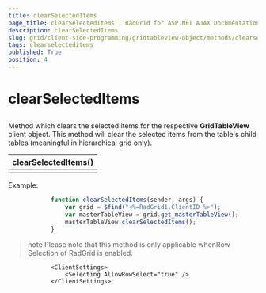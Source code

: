 ```yaml
---
title: clearSelectedItems
page_title: clearSelectedItems | RadGrid for ASP.NET AJAX Documentation
description: clearSelectedItems
slug: grid/client-side-programming/gridtableview-object/methods/clearselecteditems
tags: clearselecteditems
published: True
position: 4
---
```


# clearSelectedItems



## 

Method which clears the selected items for the respective **GridTableView** client object. This method will clear the selected items from the table's child tables (meaningful in hierarchical grid only).


|  **clearSelectedItems()**  |
| ------ |
||

Example:

````JavaScript
	        function clearSelectedItems(sender, args) {
	            var grid = $find("<%=RadGrid1.ClientID %>");
	            var masterTableView = grid.get_masterTableView();
	            masterTableView.clearSelectedItems();
	        }
````



>note Please note that this method is only applicable whenRow Selection of RadGrid is enabled.
>


````ASPNET
	        <ClientSettings>
	            <Selecting AllowRowSelect="true" />
	        </ClientSettings>     
````



